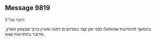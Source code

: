 ## Message 9819

דובר צה"ל:

בהמשך להתרעות שהופעלו לפני זמן קצר במרחבים דפנה ומעיין ברוך שבצפון הארץ, מדובר בהתרעות שווא.

